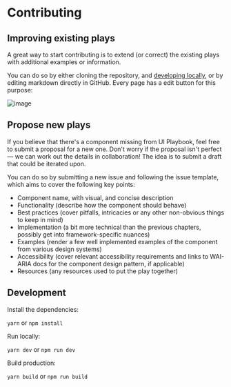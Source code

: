 # Contributing

## Improving existing plays

A great way to start contributing is to extend (or correct) the existing plays with additional examples or information.

You can do so by either cloning the repository, and [developing locally](#development), or by editing markdown directly in GitHub. Every page has a edit button for this purpose:

![image](https://user-images.githubusercontent.com/23662329/88210127-5dbdd180-cc5c-11ea-80fa-b814a4adc782.png)

## Propose new plays

If you believe that there's a component missing from UI Playbook, feel free to submit a proposal for a new one.
Don't worry if the proposal isn't perfect — we can work out the details in collaboration! The idea is to submit a draft that could be iterated upon.

You can do so by submitting a new issue and following the issue template, which aims to cover the following key points:

- Component name, with visual, and concise description
- Functionality (describe how the component should behave)
- Best practices (cover pitfalls, intricacies or any other non-obvious things to keep in mind)
- Implementation (a bit more technical than the previous chapters, possibly get into framework-specific nuances)
- Examples (render a few well implemented examples of the component from various design systems)
- Accessibility (cover relevant accessibility requirements and links to WAI-ARIA docs for the component design pattern, if applicable)
- Resources (any resources used to put the play together)

## Development

Install the dependencies:

`yarn` or `npm install`

Run locally:

`yarn dev` or `npm run dev`

Build production:

`yarn build` or `npm run build`
